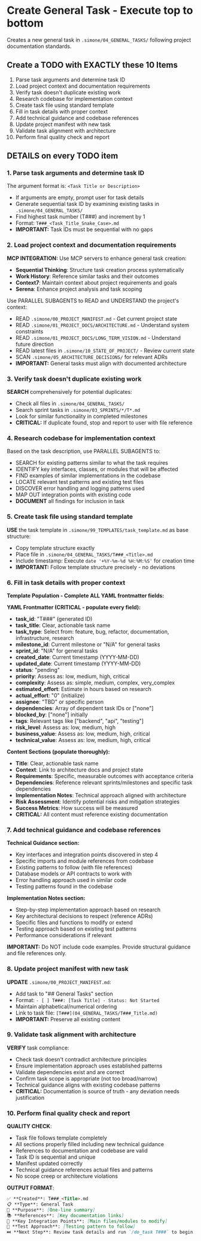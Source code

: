 # Create General Task - Execute top to bottom

Creates a new general task in `.simone/04_GENERAL_TASKS/` following project documentation standards.

## Create a TODO with EXACTLY these 10 Items

1. Parse task arguments and determine task ID
2. Load project context and documentation requirements
3. Verify task doesn't duplicate existing work
4. Research codebase for implementation context
5. Create task file using standard template
6. Fill in task details with proper context
7. Add technical guidance and codebase references
8. Update project manifest with new task
9. Validate task alignment with architecture
10. Perform final quality check and report

## DETAILS on every TODO item

### 1. Parse task arguments and determine task ID

The argument format is: `<Task Title or Description>`

- If arguments are empty, prompt user for task details
- Generate sequential task ID by examining existing tasks in `.simone/04_GENERAL_TASKS/`
- Find highest task number (T###) and increment by 1
- Format: `T###_<Task_Title_Snake_Case>.md`
- **IMPORTANT:** Task IDs must be sequential with no gaps

### 2. Load project context and documentation requirements

**MCP INTEGRATION:** Use MCP servers to enhance general task creation:
- **Sequential Thinking**: Structure task creation process systematically
- **Work History**: Reference similar tasks and their outcomes
- **Context7**: Maintain context about project requirements and goals
- **Serena**: Enhance project analysis and task scoping

Use PARALLEL SUBAGENTS to READ and UNDERSTAND the project's context:

- READ `.simone/00_PROJECT_MANIFEST.md` - Get current project state
- READ `.simone/01_PROJECT_DOCS/ARCHITECTURE.md` - Understand system constraints
- READ `.simone/01_PROJECT_DOCS/LONG_TERM_VISION.md` - Understand future direction
- READ latest files in `.simone/10_STATE_OF_PROJECT/` - Review current state
- SCAN `.simone/05_ARCHITECTURE_DECISIONS/` for relevant ADRs
- **IMPORTANT:** General tasks must align with documented architecture

### 3. Verify task doesn't duplicate existing work

**SEARCH** comprehensively for potential duplicates:

- Check all files in `.simone/04_GENERAL_TASKS/`
- Search sprint tasks in `.simone/03_SPRINTS/*/T*.md`
- Look for similar functionality in completed milestones
- **CRITICAL:** If duplicate found, stop and report to user with file reference

### 4. Research codebase for implementation context

Based on the task description, use PARALLEL SUBAGENTS to:

- SEARCH for existing patterns similar to what the task requires
- IDENTIFY key interfaces, classes, or modules that will be affected
- FIND examples of similar implementations in the codebase
- LOCATE relevant test patterns and existing test files
- DISCOVER error handling and logging patterns used
- MAP OUT integration points with existing code
- **DOCUMENT** all findings for inclusion in task

### 5. Create task file using standard template

**USE** the task template in `.simone/99_TEMPLATES/task_template.md` as base structure:

- Copy template structure exactly
- Place file in `.simone/04_GENERAL_TASKS/T###_<Title>.md`
- Include timestamp: Execute `date '+%Y-%m-%d %H:%M:%S'` for creation time
- **IMPORTANT:** Follow template structure precisely - no deviations

### 6. Fill in task details with proper context

**Template Population - Complete ALL YAML frontmatter fields:**

**YAML Frontmatter (CRITICAL - populate every field):**
- **task_id**: "T###" (generated ID)
- **task_title**: Clear, actionable task name
- **task_type**: Select from: feature, bug, refactor, documentation, infrastructure, research
- **milestone_id**: Current milestone or "N/A" for general tasks
- **sprint_id**: "N/A" for general tasks
- **created_date**: Current timestamp (YYYY-MM-DD)
- **updated_date**: Current timestamp (YYYY-MM-DD)
- **status**: "pending"
- **priority**: Assess as: low, medium, high, critical
- **complexity**: Assess as: simple, medium, complex, very_complex
- **estimated_effort**: Estimate in hours based on research
- **actual_effort**: "0" (initialize)
- **assignee**: "TBD" or specific person
- **dependencies**: Array of dependent task IDs or ["none"]
- **blocked_by**: ["none"] initially
- **tags**: Relevant tags like ["backend", "api", "testing"]
- **risk_level**: Assess as: low, medium, high
- **business_value**: Assess as: low, medium, high, critical
- **technical_value**: Assess as: low, medium, high, critical

**Content Sections (populate thoroughly):**
- **Title**: Clear, actionable task name
- **Context**: Link to architecture docs and project state
- **Requirements**: Specific, measurable outcomes with acceptance criteria
- **Dependencies**: Reference relevant sprints/milestones and specific task dependencies
- **Implementation Notes**: Technical approach aligned with architecture
- **Risk Assessment**: Identify potential risks and mitigation strategies
- **Success Metrics**: How success will be measured
- **CRITICAL:** All content must reference existing documentation

### 7. Add technical guidance and codebase references

**Technical Guidance section:**

- Key interfaces and integration points discovered in step 4
- Specific imports and module references from codebase
- Existing patterns to follow (with file references)
- Database models or API contracts to work with
- Error handling approach used in similar code
- Testing patterns found in the codebase

**Implementation Notes section:**

- Step-by-step implementation approach based on research
- Key architectural decisions to respect (reference ADRs)
- Specific files and functions to modify or extend
- Testing approach based on existing test patterns
- Performance considerations if relevant

**IMPORTANT:** Do NOT include code examples. Provide structural guidance and file references only.

### 8. Update project manifest with new task

**UPDATE** `.simone/00_PROJECT_MANIFEST.md`:

- Add task to "## General Tasks" section
- Format: `- [ ] T###: [Task Title] - Status: Not Started`
- Maintain alphabetical/numerical ordering
- Link to task file: `[T###](04_GENERAL_TASKS/T###_Title.md)`
- **IMPORTANT:** Preserve all existing content

### 9. Validate task alignment with architecture

**VERIFY** task compliance:

- Check task doesn't contradict architecture principles
- Ensure implementation approach uses established patterns
- Validate dependencies exist and are correct
- Confirm task scope is appropriate (not too broad/narrow)
- Technical guidance aligns with existing codebase patterns
- **CRITICAL:** Documentation is source of truth - any deviation needs justification

### 10. Perform final quality check and report

**QUALITY CHECK**:

- Task file follows template completely
- All sections properly filled including new technical guidance
- References to documentation and codebase are valid
- Task ID is sequential and unique
- Manifest updated correctly
- Technical guidance references actual files and patterns
- No scope creep or architecture violations

**OUTPUT FORMAT**:

```markdown
✅ **Created**: T###_<Title>.md
📋 **Type**: General Task
🎯 **Purpose**: [One-line summary]
📚 **References**: [Key documentation links]
🔧 **Key Integration Points**: [Main files/modules to modify]
🧪 **Test Approach**: [Testing pattern to follow]
⏭️ **Next Step**: Review task details and run `/do_task T###` to begin
```
